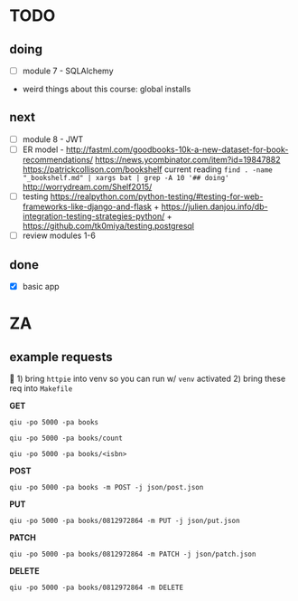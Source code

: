 # TODO

## doing 

- [ ] module 7 - SQLAlchemy

* weird things about this course: global installs

## next

- [ ] module 8 - JWT
- [ ] ER model - http://fastml.com/goodbooks-10k-a-new-dataset-for-book-recommendations/ https://news.ycombinator.com/item?id=19847882 https://patrickcollison.com/bookshelf current reading `find . -name "_bookshelf.md" | xargs bat | grep -A 10 '## doing'` http://worrydream.com/Shelf2015/
- [ ] testing https://realpython.com/python-testing/#testing-for-web-frameworks-like-django-and-flask + https://julien.danjou.info/db-integration-testing-strategies-python/ + https://github.com/tk0miya/testing.postgresql
- [ ] review modules 1-6

## done

- [x] basic app

# ZA

## example requests

📍 1) bring `httpie` into venv so you can run w/ `venv` activated 2) bring these req into `Makefile`

__GET__

```
qiu -po 5000 -pa books
```

```
qiu -po 5000 -pa books/count
```

```
qiu -po 5000 -pa books/<isbn>
```

__POST__

```
qiu -po 5000 -pa books -m POST -j json/post.json
```

__PUT__

```
qiu -po 5000 -pa books/0812972864 -m PUT -j json/put.json
```

__PATCH__

```
qiu -po 5000 -pa books/0812972864 -m PATCH -j json/patch.json
```

__DELETE__

```
qiu -po 5000 -pa books/0812972864 -m DELETE
```
